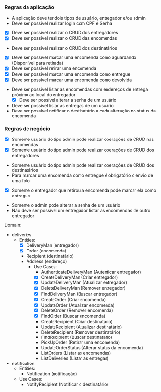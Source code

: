 ### Regras da aplicação

- A aplicação deve ter dois tipos de usuário, entregador e/ou admin
- Deve ser possível realizar login com CPF e Senha
- [x] Deve ser possível realizar o CRUD dos entregadores
- [x] Deve ser possível realizar o CRUD das encomendas
- Deve ser possível realizar o CRUD dos destinatários
- [x] Deve ser possível marcar uma encomenda como aguardando (Disponível para retirada)
- [x] Deve ser possível retirar uma encomenda
- [x] Deve ser possível marcar uma encomenda como entregue
- [x] Deve ser possível marcar uma encomenda como devolvida
- Deve ser possível listar as encomendas com endereços de entrega próximo ao local do entregador
  - [x] Deve ser possível alterar a senha de um usuário
- Deve ser possível listar as entregas de um usuário
- Deve ser possível notificar o destinatário a cada alteração no status da encomenda

### Regras de negócio

- [x] Somente usuário do tipo admin pode realizar operações de CRUD nas encomendas
- [x] Somente usuário do tipo admin pode realizar operações de CRUD dos entregadores
- Somente usuário do tipo admin pode realizar operações de CRUD dos destinatários
- Para marcar uma encomenda como entregue é obrigatório o envio de uma foto
- [x] Somente o entregador que retirou a encomenda pode marcar ela como entregue
- Somente o admin pode alterar a senha de um usuário
- Não deve ser possível um entregador listar as encomendas de outro entregador

Domain:
- deliveries
    - Entities:
      - [x] DeliveryMan (entregador)
      - [x] Order (encomenda)
      - Recipient (destinatário)
      - Address (endereço)
        - Use Cases:
          - AuthenticateDeliveryMan (Autenticar entregador)
          - [x] CreateDeliveryMan (Criar entregador)
          - [x] UpdateDeliveryMan (Atualizar entregador)
          - [x] DeleteDeliveryMan (Remover entregador)
          - [x] FindDeliveryMan (Buscar entregador)
          - [x] CreateOrder (Criar encomenda)
          - [x] UpdateOrder (Atualizar encomenda)
          - [x] DeleteOrder (Remover encomenda)
          - [x] FindOrder (Buscar encomenda)
          - CreateRecipient (Criar destinatário)
          - UpdateRecipient (Atualizar destinatário)
          - DeleteRecipient (Remover destinatário)
          - FindRecipient (Buscar destinatário)
          - PickUpOrder (Retirar uma encomenda)
          - UpdateOrderStatus (Alterar status da encomenda)
          - ListOrders (Listar as encomendas)
          - ListDeliveries (Listar as entregas)
- notification
    - Entities:
      - Notification (notificação)
    - Use Cases:
      - NotifyRecipient (Notificar o destinatário)
